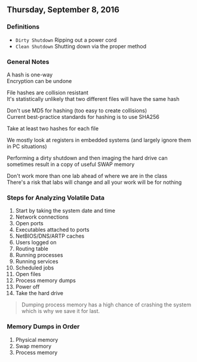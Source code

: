## Thursday, September 8, 2016

### Definitions
- `Dirty Shutdown` Ripping out a power cord
- `Clean Shutdown` Shutting down via the proper method

### General Notes
A hash is one-way  
Encryption can be undone

File hashes are collision resistant  
It's statistically unlikely that two different files will have the same hash

Don't use MD5 for hashing (too easy to create collisions)  
Current best-practice standards for hashing is to use SHA256

Take at least two hashes for each file

We mostly look at registers in embedded systems (and largely ignore them in PC situations)

Performing a dirty shutdown and then imaging the hard drive can sometimes result in a copy of useful SWAP memory

Don't work more than one lab ahead of where we are in the class  
There's a risk that labs will change and all your work will be for nothing

### Steps for Analyzing Volatile Data
1. Start by taking the system date and time
1. Network connections
1. Open ports
1. Executables attached to ports
1. NetBIOS/DNS/ARTP caches
1. Users logged on
1. Routing table
1. Running processes
1. Running services
1. Scheduled jobs
1. Open files
1. Process memory dumps
1. Power off
1. Take the hard drive

> Dumping process memory has a high chance of crashing the system which is why we save it for last.

### Memory Dumps in Order
1. Physical memory
1. Swap memory
1. Process memory
